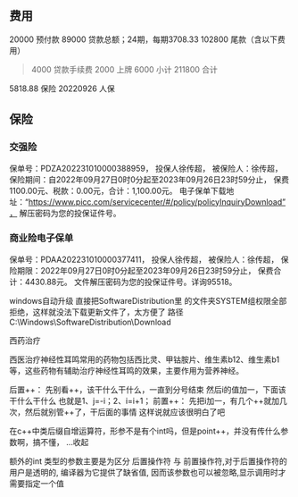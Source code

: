 ## 费用
  20000 预付款
  89000 贷款总额；24期，每期3708.33
102800 尾款（含以下费用）
>   4000 贷款手续费
   2000 上牌
   6000 小计
211800 合计


5818.88 保险 20220926 人保

## 保险
### 交强险
保单号：PDZA202231010000388959，
投保人徐传超，
被保险人：徐传超，
保险期间：自2022年09月27日0时0分起至2023年09月26日23时59分止，
保费1100.00元、税款：0.00元，合计：1,100.00元。
电子保单下载地址：“https://www.picc.com/servicecenter/#/policy/policyInquiryDownload”，
解压密码为您的投保证件号。
### 商业险电子保单
保单号：PDAA202231010000377411，
投保人徐传超，
被保险人：徐传超，
保险期限：2022年09月27日0时0分起至2023年09月26日23时59分止，
保费合计：4430.88元。
文件解压密码为您的投保证件号。详询95518。


windows自动升级
直接把SoftwareDistribution里 的文件夹SYSTEM组权限全部拒绝，这样就没法下载更新文件了，太方便了
路径C:\Windows\SoftwareDistribution\Download

西药治疗

西医治疗神经性耳鸣常用的药物包括西比灵、甲钴胺片、维生素b12、维生素b1等，这些药物有辅助治疗神经性耳鸣的效果，主要作用为营养神经。


后置++：
先别看++，该干什么干什么，一直到分号结束
然后i的值加一，下面该干什么干什么
也就是1、j=-i；2、i=i+1；
前置++：
先把i加一，有几个++就加几次，然后就别管++了，干后面的事情
这样说就应该很明白了吧


在c++中类后缀自增运算符，形参不是有个int吗，但是point++，并没有传什么参数啊，搞不懂， ...收起

额外的int 类型的参数主要是为区分 后置操作符 与 前置操作符,对于后置操作符的用户是透明的, 编译器为它提供了缺省值, 因而该参数也可以被忽略,显示调用时才需要指定一个值